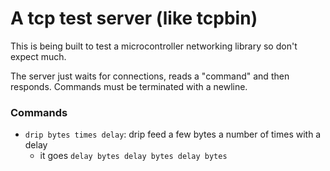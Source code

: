 
# A tcp test server (like tcpbin)

This is being built to test a microcontroller networking library so don't expect much.

The server just waits for connections, reads a "command" and then responds.
Commands must be terminated with a newline.


### Commands

* `drip bytes times delay`: drip feed a few bytes a number of times with a delay
    * it goes `delay bytes delay bytes delay bytes`